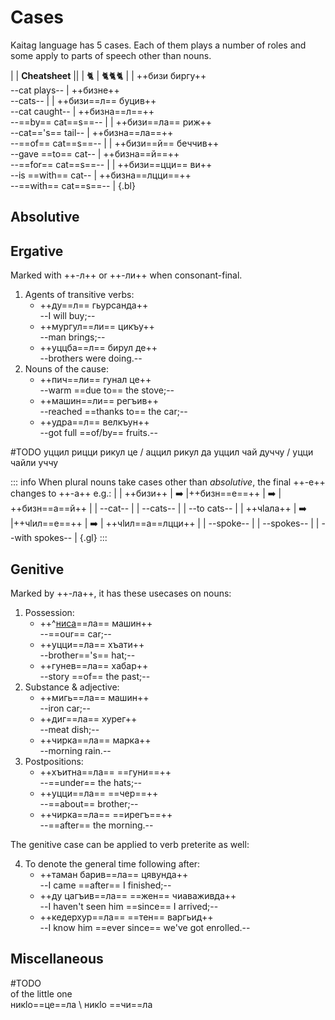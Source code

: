 # Cases

Kaitag language has 5 cases. Each of them plays a number of roles and some apply to parts of speech other than nouns.

|
| **Cheatsheet** ||
| 🐈 | 🐈🐈🐈 |
| ++бизи биргу++ <br> --cat plays-- | ++бизне++ <br> --cats-- |
| ++бизи==л== буцив++ <br> --cat caught-- | ++бизна==л==++ <br> --==by== cat==s==-- |
| ++бизи==ла== риж++ <br> --cat=='s== tail-- | ++бизна==ла==++ <br> --==of== cat==s==-- |
| ++бизи==й== беччив++ <br> --gave ==to== cat-- | ++бизна==й==++ <br> --==for== cat==s==-- |
| ++бизи==цци== ви++ <br> --is ==with== cat-- | ++бизна==лцци==++ <br> --==with== cat==s==-- |
{.bl}

## Absolutive

## Ergative

Marked with ++-л++ or ++-ли++ when consonant-final.

1. Agents of transitive verbs:
   - ++ду==л== гьурсанда++  
     --I will buy;--
   - ++мургул==ли== цикъу++  
     --man brings;--
   - ++уццба==л== бирул де++  
     --brothers were doing.--
2. Nouns of the cause:
   - ++пич==ли== гунал це++  
     --warm ==due to== the stove;--
   - ++машин==ли== регъив++  
     --reached ==thanks to== the car;--
   - ++удра==л== велкъун++  
     --got full ==of/by== fruits.--

#TODO
уццил рицци рикул це / аццил рикул да
уццил чай дуччу / уцци чайли уччу

::: info
When plural nouns take cases other than _absolutive_, the final ++-е++ changes to ++-а++ e.g.:
|
| ++бизи++ | ➡️ |++бизн==е==++ | ➡️ | ++бизн==а==й++ |
| --cat-- | | --cats-- | | --to cats-- |
| ++чӏала++ | ➡️ |++чӏил==е==++ | ➡️ | ++чӏил==а==лцци++ |
| --spoke-- | | --spokes-- | | --with spokes-- |
{.gl}
:::

## Genitive

Marked by ++-ла++, it has these usecases on nouns:

1. Possession:
   - ++^[ниса](we)==ла== машин++  
     --==our== car;--
   - ++уцци==ла== хъати++  
     --brother=='s== hat;--
   - ++гунев==ла== хабар++  
     --story ==of== the past;--
2. Substance & adjective:
   - ++мигь==ла== машин++  
     --iron car;--
   - ++диг==ла== хурег++  
     --meat dish;--
   - ++чирка==ла== марка++  
     --morning rain.--
3. Postpositions:
   - ++хъитна==ла== ==гуни==++  
     --==under== the hats;--
   - ++уцци==ла== ==чер==++  
     --==about== brother;--
   - ++чирка==ла== ==ирегъ==++  
     --==after== the morning.--

The genitive case can be applied to verb preterite as well:

4. To denote the general time following after:
   - ++таман барив==ла== цявунда++  
     --I came ==after== I finished;--
   - ++ду цагъив==ла== ==жен== чиаваживда++  
     --I haven't seen him ==since== I arrived;--
   - ++кедерхур==ла== ==тен== варгьид++  
     --I know him ==ever since== we've got enrolled.--

## Miscellaneous

#TODO  
of the little one  
никӏо==це==ла \ никӏо ==чи==ла
